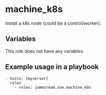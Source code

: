 # machine_k8s

Install a k8s node (could be a control/worker).
## Variables
This role does not have any variables.


## Example usage in a playbook

```
- hosts: [myserver]
  roles
    - roles: jamesread.soe.machine_k8s
```
